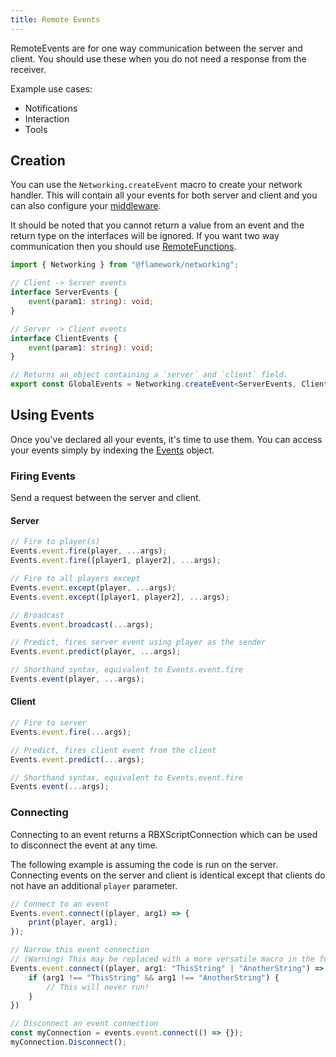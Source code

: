 ```yaml
---
title: Remote Events
---
```

RemoteEvents are for one way communication between the server and client. You should use these when you do not need a response from the receiver.

Example use cases:
- Notifications
- Interaction
- Tools

## Creation
You can use the `Networking.createEvent` macro to create your network handler. This will contain all your events for both server and client and you can also configure your [middleware](./middleware).

It should be noted that you cannot return a value from an event and the return type on the interfaces will be ignored.
If you want two way communication then you should use [RemoteFunctions](./remote-functions).

```ts
import { Networking } from "@flamework/networking";

// Client -> Server events
interface ServerEvents {
	event(param1: string): void;
}

// Server -> Client events
interface ClientEvents {
	event(param1: string): void;
}

// Returns an object containing a `server` and `client` field.
export const GlobalEvents = Networking.createEvent<ServerEvents, ClientEvents>();
```

## Using Events
Once you've declared all your events, it's time to use them. You can access your events simply by indexing the [Events](./introduction#re-exporting) object.

### Firing Events
Send a request between the server and client.

#### Server
```ts
// Fire to player(s)
Events.event.fire(player, ...args);
Events.event.fire([player1, player2], ...args);

// Fire to all players except
Events.event.except(player, ...args);
Events.event.except([player1, player2], ...args);

// Broadcast
Events.event.broadcast(...args);

// Predict, fires server event using player as the sender
Events.event.predict(player, ...args);

// Shorthand syntax, equivalent to Events.event.fire
Events.event(player, ...args);
```

#### Client
```ts
// Fire to server
Events.event.fire(...args);

// Predict, fires client event from the client
Events.event.predict(...args);

// Shorthand syntax, equivalent to Events.event.fire
Events.event(...args);
```

### Connecting
Connecting to an event returns a RBXScriptConnection which can be used to disconnect the event at any time.

The following example is assuming the code is run on the server. Connecting events on the server and client is identical except that clients do not have an additional `player` parameter.

```ts
// Connect to an event
Events.event.connect((player, arg1) => {
	print(player, arg1);
});

// Narrow this event connection
// (Warning) This may be replaced with a more versatile macro in the future.
Events.event.connect((player, arg1: "ThisString" | "AnotherString") => {
	if (arg1 !== "ThisString" && arg1 !== "AnotherString") {
		// This will never run!
	}
})

// Disconnect an event connection
const myConnection = events.event.connect(() => {});
myConnection.Disconnect();
```
